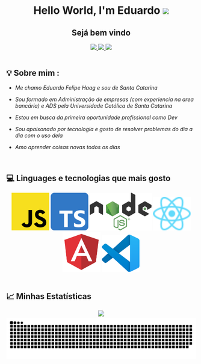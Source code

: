 <div align="center">
  <h1 align="center">Hello World, I'm Eduardo <img src="https://media.giphy.com/media/hvRJCLFzcasrR4ia7z/giphy.gif" width="30px" /></h1>
  <h2>Sejá bem vindo</h2>
  <a href="https://www.linkedin.com/in/eduardo-felipe-haag/" target="_blank">
    <img src="https://img.shields.io/badge/linkedin-%230077B5.svg?&style=for-the-badge&logo=linkedin&logoColor=white" />
  </a>
  <a href="https://instagram.com/eduardo.haag"target="_blank">
    <img src="https://img.shields.io/badge/instagram-%23E4405F.svg?&style=for-the-badge&logo=instagram&logoColor=white" />
  </a>
  <a href="mailto:eduardof.haag@gmail.com" target="_blank">
    <img src="https://img.shields.io/badge/-Gmail-ff9800?style=for-the-badge&logo=gmail&logoColor=white" />
  </a>
</div>
<br />

## 💡 Sobre mim :
 - *Me chamo Eduardo Felipe Haag e sou de Santa Catarina*

  - *Sou formado em Administração de empresas (com experiencia na area bancária) e ADS pela Universidade Católica de Santa Catarina*

  - *Estou em busca da primeira oportunidade profissional como Dev*
 
 - *Sou apaixonado por tecnologia e gosto de resolver problemas do dia a dia com o uso dela* 
  
 - *Amo aprender coisas novas todos os dias*
 <br />

 ## 💻 Linguages e tecnologias que mais gosto

<div align="center">
  <img src="/images/javascript.png" width="100" alt="Logo do Javascript"/>
  <img src="/images/typescript.svg" alt="Logo do typescript" width="100" />
  <img src="/images/node.svg" alt="Logo do nodeJs" height="100"/>
  <img src="/images/react.svg" alt="Logo do reactJs" width="100" />
  <img src="/images/angular.svg" alt="Logo do Visual Studio Code" width="100">
  <img src="/images/vs_code.svg" alt="Logo do Visual Studio Code" width="100">  
</div>
<br />

## 📈 Minhas Estatísticas
<div align="center">
  <img src="https://github-readme-stats.vercel.app/api?username=eduhaag&count_private=true&theme=tokyonight" />
  <img src="https://github.com/eduhaag/eduhaag/blob/output/github-contribution-grid-snake.svg" alt="snake animation" />
</div>
